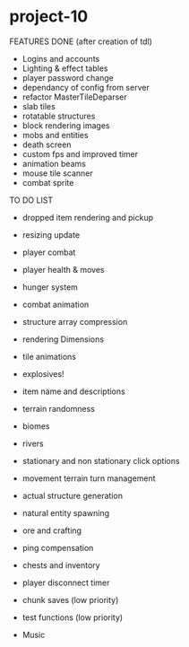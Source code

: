 # project-10

FEATURES DONE (after creation of tdl)
- Logins and accounts
- Lighting & effect tables
- player password change
- dependancy of config from server
- refactor MasterTileDeparser
- slab tiles
- rotatable structures
- block rendering images
- mobs and entities
- death screen
- custom fps and improved timer
- animation beams
- mouse tile scanner
- combat sprite


TO DO LIST

- dropped item rendering and pickup

- resizing update

- player combat

- player health & moves

- hunger system

- combat animation

- structure array compression

- rendering Dimensions

- tile animations

- explosives!

- item name and descriptions

- terrain randomness

- biomes

- rivers

- stationary and non stationary click options

- movement terrain turn management

- actual structure generation

- natural entity spawning

- ore and crafting

- ping compensation

- chests and inventory

- player disconnect timer

- chunk saves (low priority)

- test functions (low priority)

 
- Music






